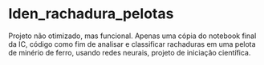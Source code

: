 # Iden_rachadura_pelotas
Projeto não otimizado, mas funcional. Apenas uma cópia do notebook final da IC, código como fim de analisar e classificar rachaduras em uma pelota de minério de ferro, usando redes neurais, projeto de iniciação científica.
